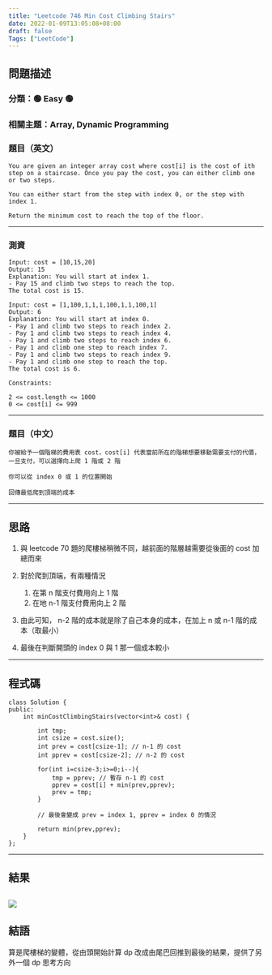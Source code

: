 ```yaml
---
title: "Leetcode 746 Min Cost Climbing Stairs"
date: 2022-01-09T13:05:08+08:00
draft: false
Tags: ["LeetCode"]
---
```



## 問題描述

### 分類：🟢 Easy 🟢

### 相關主題：Array, Dynamic Programming

### 題目（英文）

```
You are given an integer array cost where cost[i] is the cost of ith step on a staircase. Once you pay the cost, you can either climb one or two steps.

You can either start from the step with index 0, or the step with index 1.

Return the minimum cost to reach the top of the floor.
```

---

### 測資

```
Input: cost = [10,15,20]
Output: 15
Explanation: You will start at index 1.
- Pay 15 and climb two steps to reach the top.
The total cost is 15.

Input: cost = [1,100,1,1,1,100,1,1,100,1]
Output: 6
Explanation: You will start at index 0.
- Pay 1 and climb two steps to reach index 2.
- Pay 1 and climb two steps to reach index 4.
- Pay 1 and climb two steps to reach index 6.
- Pay 1 and climb one step to reach index 7.
- Pay 1 and climb two steps to reach index 9.
- Pay 1 and climb one step to reach the top.
The total cost is 6.

Constraints:

2 <= cost.length <= 1000
0 <= cost[i] <= 999
```

---

### 題目（中文）

```
你被給予一個階梯的費用表 cost，cost[i] 代表當前所在的階梯想要移動需要支付的代價，一旦支付，可以選擇向上爬 1 階或 2 階

你可以從 index 0 或 1 的位置開始

回傳最低爬到頂端的成本
```

---

## 思路

1. 與 leetcode 70 題的爬樓梯稍微不同，越前面的階層越需要從後面的 cost 加總而來

2. 對於爬到頂端，有兩種情況
   1. 在第 n 階支付費用向上 1 階
   2. 在地 n-1 階支付費用向上 2 階

3. 由此可知， n-2 階的成本就是除了自己本身的成本，在加上 n 或 n-1 階的成本（取最小）

4. 最後在判斷開頭的 index 0 與 1 那一個成本較小
---

## 程式碼

```
class Solution {
public:
    int minCostClimbingStairs(vector<int>& cost) {
        
        int tmp;
        int csize = cost.size();
        int prev = cost[csize-1]; // n-1 的 cost
        int pprev = cost[csize-2]; // n-2 的 cost
        
        for(int i=csize-3;i>=0;i--){
            tmp = pprev; // 暫存 n-1 的 cost
            pprev = cost[i] + min(prev,pprev);
            prev = tmp;
        }
        
        // 最後會變成 prev = index 1, pprev = index 0 的情況

        return min(prev,pprev);
    }
};
```

---

## 結果

![](https://i.imgur.com/S0noM03.png)
---

## 結語

算是爬樓梯的變體，從由頭開始計算 dp 改成由尾巴回推到最後的結果，提供了另外一個 dp 思考方向